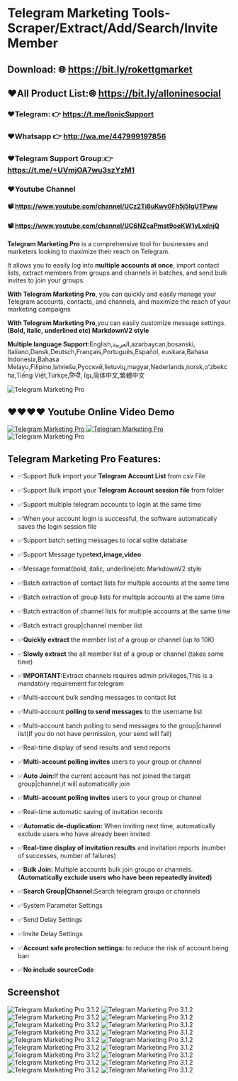 # Telegram Marketing Tools-Scraper/Extract/Add/Search/Invite Member

## Download: 🌐 https://bit.ly/rokettgmarket
##  ❤️All Product List:🌐 https://bit.ly/alloninesocial
### ❤️Telegram: 👉 https://t.me/IonicSupport   
### ❤️Whatsapp  👉 http://wa.me/447999197856
### ❤️Telegram Support Group:👉 https://t.me/+UVmjOA7wu3szYzM1

### ❤️Youtube Channel 
#### 📽 https://www.youtube.com/channel/UCz2Ti8uKwv0Fh5j5IgUTPww
#### 📽 https://www.youtube.com/channel/UC6NZcaPmat9ooKW1yLxdnjQ


<p><strong>Telegram Marketing Pro</strong> is a comprehensive tool for businesses and marketers looking to maximize
  their reach on Telegram. </p>

<p>It allows you to easily log into <strong>multiple accounts at once</strong>, import contact lists, extract members
  from groups and channels in batches, and send bulk invites to join your groups.</p>

<p><strong>With Telegram Marketing Pro</strong>, you can quickly and easily manage your Telegram accounts, contacts, and
  channels,
  and maximize the reach of your marketing campaigns</p>
<p><strong>With Telegram Marketing Pro</strong>,you can easily customize message settings.<strong>(Bold, italic,
  underlined etc) MarkdownV2 style</strong></p>
  
 <p><strong>Multiple language Support:</strong>English,العربية,azərbaycan,bosanski, Italiano,Dansk,Deutsch,Français,Português,Español, 
 euskara,Bahasa Indonesia,Bahasa Melayu,Filipino,latviešu,Русский,lietuvių,magyar,Nederlands,norsk,oʻzbekcha,Tiếng Việt,Türkçe,हिन्दी,
 ខ្មែរ,简体中文,繁體中文</p>

<img src="https://i.ibb.co/ky0DfFW/brandservice.png" alt="Telegram Marketing Pro" />

<h2><strong>❤️❤️❤️❤ Youtube Online Video Demo</strong></h2>
<a href="https://youtu.be/AsQcV-kl5P4" terget="_blank">
  <img src="https://i.ibb.co/xzxBQWw/ytbdemo.png" alt="Telegram Marketing Pro" />
</a>
<a href="https://youtu.be/AsQcV-kl5P4" terget="_blank">
  <img src="https://i.ibb.co/S0yZv2r/watchbtn.jpg" alt="Telegram Marketing Pro" />
</a>

<img src="https://i.ibb.co/L5qSkB5/descpriton.png" alt="Telegram Marketing Pro" />

<h2><strong>Telegram Marketing Pro Features:</strong></h2>
<ul><li><p>✅Support Bulk import your <strong>Telegram Account List</strong> from csv File</p></li>
  <li><p>✅Support Bulk import your <strong>Telegram Account session file</strong> from folder</p></li>
  <li><p>✅Support multiple telegram accounts to login at the same time</p></li>
  <li><p>✅When your account login is successful, the software automatically saves the login session file</p></li>

  <li><p>✅Support batch setting messages to local sqlite database</strong></p></li>
  <li><p>✅Support Message type<strong>text,image,video</strong></p></li>
  <li><p>✅Message format(bold, italic, underline)etc MarkdownV2 style</p></li>

  <li><p>✅Batch extraction of contact lists for multiple accounts at the same time</p></li>
  <li><p>✅Batch extraction of group lists for multiple accounts at the same time</p></li>
  <li><p>✅Batch extraction of channel lists for multiple accounts at the same time</p></li>
  <li><p>✅Batch extract group|channel member list</p></li>
  <li><p>✅<strong>Quickly extract</strong> the member list of a group or channel (up to 10K)</p></li>
  <li><p>✅<strong>Slowly extract</strong> the all member list of a group or channel (takes some time)</p></li>
  <li><p>✅<strong>IMPORTANT:</strong>Extract channels requires admin privileges,This is a mandatory requirement for
    telegram</strong></p></li>

  <li><p>✅Multi-account bulk sending messages to contact list</p></li>
  <li><p>✅Multi-account <strong>polling to send messages</strong> to the username list</p></li>
  <li><p>✅Multi-account batch polling to send messages to the group|channel list(If you do not have permission, your
    send will fail)</p></li>
  <li><p>✅Real-time display of send results and send reports</p></li>


  <li><p>✅<strong>Multi-account polling invites</strong> users to your group or channel</p></li>
  <li><p>✅<strong>Auto Join:</strong>If the current account has not joined the target group|channel,it will
    automatically join</p></li>
  <li><p>✅<strong>Multi-account polling invites</strong> users to your group or channel</p></li>
  <li><p>✅Real-time automatic saving of invitation records</p></li>
  <li><p>✅<strong>Automatic de-duplication:</strong> When inviting next time, automatically exclude users who have
    already been invited</p></li>
  <li><p>✅<strong>Real-time display of invitation results</strong> and invitation reports (number of successes, number of
    failures)</p>
  </li>


  <li><p>✅<strong>Bulk Join:</strong> Multiple accounts bulk join groups or channels.<strong>(Automatically exclude users who have been repeatedly invited)</strong></p></li>
  <li><p>✅<strong>Search Group|Channel:</strong>Search telegram groups or channels</p></li>

  <li><p>✅System Parameter Settings</p></li>
  <li><p>✅Send Delay Settings</p></li>
  <li><p>✅invite Delay Settings</p></li>
  <li><p>✅<strong>Account safe protection settings:</strong> to reduce the risk of account being ban</p></li>
  <li>✅<strong>No include sourceCode</strong></li>
</ul>


<h2><strong>Screenshot</strong></h2>
<img src="https://i.ibb.co/j4BXyNv/01.png" alt="Telegram Marketing Pro 3.1.2">
<img src="https://i.ibb.co/Yj5JBJW/02.png" alt="Telegram Marketing Pro 3.1.2">
<img src="https://i.ibb.co/8cJgL1X/03.png" alt="Telegram Marketing Pro 3.1.2">
<img src="https://i.ibb.co/njB7HfP/04.png" alt="Telegram Marketing Pro 3.1.2">
<img src="https://i.ibb.co/xY47xF0/05.png" alt="Telegram Marketing Pro 3.1.2">
<img src="https://i.ibb.co/JsL1qrs/06.png" alt="Telegram Marketing Pro 3.1.2">
<img src="https://i.ibb.co/hL56TzH/07.png" alt="Telegram Marketing Pro 3.1.2">
<img src="https://i.ibb.co/DGtfQ6S/08.png" alt="Telegram Marketing Pro 3.1.2">
<img src="https://i.ibb.co/QJ10GFq/09.png" alt="Telegram Marketing Pro 3.1.2">
<img src="https://i.ibb.co/6Z0tc0Z/10.png" alt="Telegram Marketing Pro 3.1.2">
<img src="https://i.ibb.co/hVh6D47/11.png" alt="Telegram Marketing Pro 3.1.2">
<img src="https://i.ibb.co/F81BCF4/12.png" alt="Telegram Marketing Pro 3.1.2">
<img src="https://i.ibb.co/7XXdSjP/13.png" alt="Telegram Marketing Pro 3.1.2">
<img src="https://i.ibb.co/MnKqR33/14.png" alt="Telegram Marketing Pro 3.1.2">
<img src="https://i.ibb.co/z7Sp6g0/15.png" alt="Telegram Marketing Pro 3.1.2">
<img src="https://i.ibb.co/hWNnzFW/16.png" alt="Telegram Marketing Pro 3.1.2">
<img src="https://i.ibb.co/RQ0sh47/17.png" alt="Telegram Marketing Pro 3.1.2">
<img src="https://i.ibb.co/gTbmrkD/18.png" alt="Telegram Marketing Pro 3.1.2">
